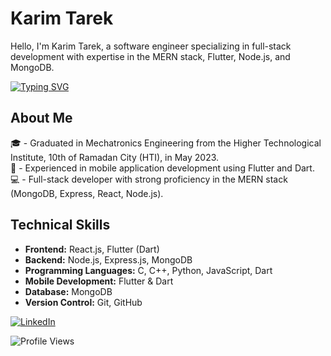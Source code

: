 # Karim Tarek

Hello, I'm Karim Tarek, a software engineer specializing in full-stack development with expertise in the MERN stack, Flutter, Node.js, and MongoDB.

[![Typing SVG](https://readme-typing-svg.demolab.com/?lines=Full+Stack+Developer)](https://git.io/typing-svg)

## About Me
🎓 - Graduated in Mechatronics Engineering from the Higher Technological Institute, 10th of Ramadan City (HTI), in May 2023. \
📱 - Experienced in mobile application development using Flutter and Dart. \
💻 - Full-stack developer with strong proficiency in the MERN stack (MongoDB, Express, React, Node.js). 

## Technical Skills
- **Frontend:** React.js, Flutter (Dart)
- **Backend:** Node.js, Express.js, MongoDB
- **Programming Languages:** C, C++, Python, JavaScript, Dart
- **Mobile Development:** Flutter & Dart
- **Database:** MongoDB
- **Version Control:** Git, GitHub

[![LinkedIn](https://img.shields.io/static/v1?label=LinkedIn&message=Connect&color=blue&logo=linkedin&logoColor=white&link=https://www.linkedin.com/in/yourprofile/)](https://www.linkedin.com/in/114913268/)

![Profile Views](https://komarev.com/ghpvc/?username=karim029)
